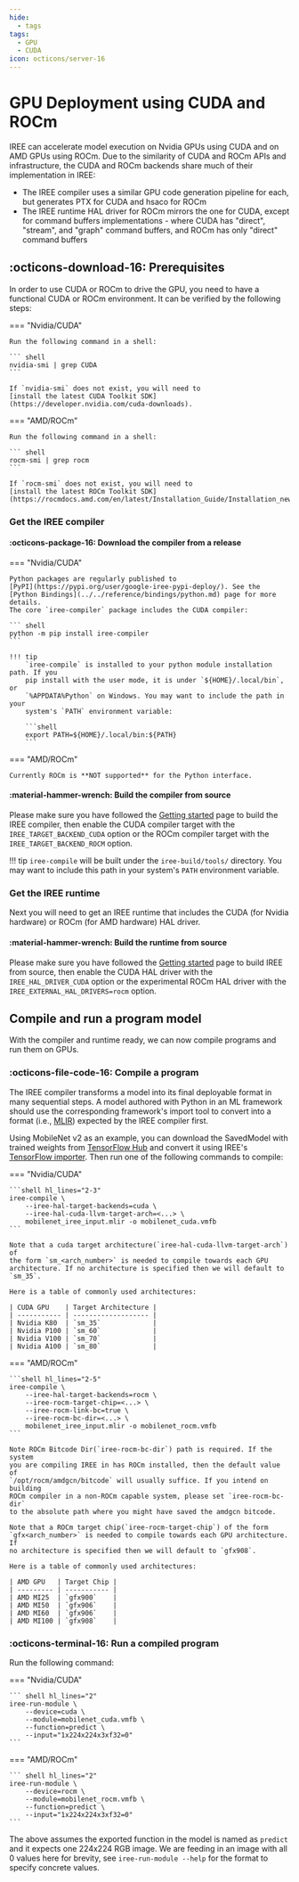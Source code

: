 ```yaml
---
hide:
  - tags
tags:
  - GPU
  - CUDA
icon: octicons/server-16
---
```


# GPU Deployment using CUDA and ROCm

IREE can accelerate model execution on Nvidia GPUs using CUDA and on AMD GPUs
using ROCm. Due to the similarity of CUDA and ROCm APIs and infrastructure, the
CUDA and ROCm backends share much of their implementation in IREE:

* The IREE compiler uses a similar GPU code generation pipeline for each, but
  generates PTX for CUDA and hsaco for ROCm
* The IREE runtime HAL driver for ROCm mirrors the one for CUDA, except for
  command buffers implementations - where CUDA has "direct", "stream", and
  "graph" command buffers, and ROCm has only "direct" command buffers

## :octicons-download-16: Prerequisites

In order to use CUDA or ROCm to drive the GPU, you need to have a functional
CUDA or ROCm environment. It can be verified by the following steps:

=== "Nvidia/CUDA"

    Run the following command in a shell:

    ``` shell
    nvidia-smi | grep CUDA
    ```

    If `nvidia-smi` does not exist, you will need to
    [install the latest CUDA Toolkit SDK](https://developer.nvidia.com/cuda-downloads).

=== "AMD/ROCm"

    Run the following command in a shell:

    ``` shell
    rocm-smi | grep rocm
    ```

    If `rocm-smi` does not exist, you will need to
    [install the latest ROCm Toolkit SDK](https://rocmdocs.amd.com/en/latest/Installation_Guide/Installation_new.html)).

### Get the IREE compiler

#### :octicons-package-16: Download the compiler from a release

=== "Nvidia/CUDA"

    Python packages are regularly published to
    [PyPI](https://pypi.org/user/google-iree-pypi-deploy/). See the
    [Python Bindings](../../reference/bindings/python.md) page for more details.
    The core `iree-compiler` package includes the CUDA compiler:

    ``` shell
    python -m pip install iree-compiler
    ```

    !!! tip
        `iree-compile` is installed to your python module installation path. If you
        pip install with the user mode, it is under `${HOME}/.local/bin`, or
        `%APPDATA%Python` on Windows. You may want to include the path in your
        system's `PATH` environment variable:

        ```shell
        export PATH=${HOME}/.local/bin:${PATH}
        ```

=== "AMD/ROCm"

    Currently ROCm is **NOT supported** for the Python interface.

#### :material-hammer-wrench: Build the compiler from source

Please make sure you have followed the
[Getting started](../../building-from-source/getting-started.md) page to build
the IREE compiler, then enable the CUDA compiler target with the
`IREE_TARGET_BACKEND_CUDA` option or the ROCm compiler target with the
`IREE_TARGET_BACKEND_ROCM` option.

!!! tip
    `iree-compile` will be built under the `iree-build/tools/` directory. You
    may want to include this path in your system's `PATH` environment variable.

### Get the IREE runtime

Next you will need to get an IREE runtime that includes the CUDA (for Nvidia
hardware) or ROCm (for AMD hardware) HAL driver.

#### :material-hammer-wrench: Build the runtime from source

Please make sure you have followed the
[Getting started](../../building-from-source/getting-started.md) page to build
IREE from source, then enable the CUDA HAL driver with the
`IREE_HAL_DRIVER_CUDA` option or the experimental ROCm HAL driver with the
`IREE_EXTERNAL_HAL_DRIVERS=rocm` option.

## Compile and run a program model

With the compiler and runtime ready, we can now compile programs and run them
on GPUs.

### :octicons-file-code-16: Compile a program

The IREE compiler transforms a model into its final deployable format in many
sequential steps. A model authored with Python in an ML framework should use the
corresponding framework's import tool to convert into a format (i.e.,
[MLIR](https://mlir.llvm.org/)) expected by the IREE compiler first.

Using MobileNet v2 as an example, you can download the SavedModel with trained
weights from
[TensorFlow Hub](https://tfhub.dev/google/tf2-preview/mobilenet_v2/classification)
and convert it using IREE's
[TensorFlow importer](../ml-frameworks/tensorflow.md). Then run one of the
following commands to compile:

=== "Nvidia/CUDA"

    ```shell hl_lines="2-3"
    iree-compile \
        --iree-hal-target-backends=cuda \
        --iree-hal-cuda-llvm-target-arch=<...> \
        mobilenet_iree_input.mlir -o mobilenet_cuda.vmfb
    ```

    Note that a cuda target architecture(`iree-hal-cuda-llvm-target-arch`) of
    the form `sm_<arch_number>` is needed to compile towards each GPU
    architecture. If no architecture is specified then we will default to
    `sm_35`.

    Here is a table of commonly used architectures:

    | CUDA GPU    | Target Architecture |
    | ----------- | ------------------- |
    | Nvidia K80  | `sm_35`             |
    | Nvidia P100 | `sm_60`             |
    | Nvidia V100 | `sm_70`             |
    | Nvidia A100 | `sm_80`             |

=== "AMD/ROCm"

    ```shell hl_lines="2-5"
    iree-compile \
        --iree-hal-target-backends=rocm \
        --iree-rocm-target-chip=<...> \
        --iree-rocm-link-bc=true \
        --iree-rocm-bc-dir=<...> \
        mobilenet_iree_input.mlir -o mobilenet_rocm.vmfb
    ```

    Note ROCm Bitcode Dir(`iree-rocm-bc-dir`) path is required. If the system
    you are compiling IREE in has ROCm installed, then the default value of
    `/opt/rocm/amdgcn/bitcode` will usually suffice. If you intend on building
    ROCm compiler in a non-ROCm capable system, please set `iree-rocm-bc-dir`
    to the absolute path where you might have saved the amdgcn bitcode.

    Note that a ROCm target chip(`iree-rocm-target-chip`) of the form
    `gfx<arch_number>` is needed to compile towards each GPU architecture. If
    no architecture is specified then we will default to `gfx908`.

    Here is a table of commonly used architectures:

    | AMD GPU   | Target Chip |
    | --------- | ----------- |
    | AMD MI25  | `gfx900`    |
    | AMD MI50  | `gfx906`    |
    | AMD MI60  | `gfx906`    |
    | AMD MI100 | `gfx908`    |

### :octicons-terminal-16: Run a compiled program

Run the following command:

=== "Nvidia/CUDA"

    ``` shell hl_lines="2"
    iree-run-module \
        --device=cuda \
        --module=mobilenet_cuda.vmfb \
        --function=predict \
        --input="1x224x224x3xf32=0"
    ```

=== "AMD/ROCm"

    ``` shell hl_lines="2"
    iree-run-module \
        --device=rocm \
        --module=mobilenet_rocm.vmfb \
        --function=predict \
        --input="1x224x224x3xf32=0"
    ```

The above assumes the exported function in the model is named as `predict` and
it expects one 224x224 RGB image. We are feeding in an image with all 0 values
here for brevity, see `iree-run-module --help` for the format to specify
concrete values.

